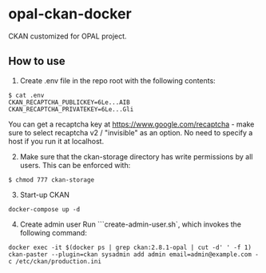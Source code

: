 # opal-ckan-docker
CKAN customized for OPAL project.

## How to use

1. Create .env file in the repo root with the following contents:
```
$ cat .env
CKAN_RECAPTCHA_PUBLICKEY=6Le...AIB
CKAN_RECAPTCHA_PRIVATEKEY=6Le...Gli
```

You can get a recaptcha key at https://www.google.com/recaptcha - make sure to select recaptcha v2 / "invisible" as an option. No need to specify a host if you run it at localhost.

2. Make sure that the ckan-storage directory has write permissions by all users. This can be enforced with:
```
$ chmod 777 ckan-storage
```

3. Start-up CKAN
```
docker-compose up -d
```

4. Create admin user
Run ```create-admin-user.sh`, which invokes the following command:
```
docker exec -it $(docker ps | grep ckan:2.8.1-opal | cut -d' ' -f 1) ckan-paster --plugin=ckan sysadmin add admin email=admin@example.com -c /etc/ckan/production.ini
```

